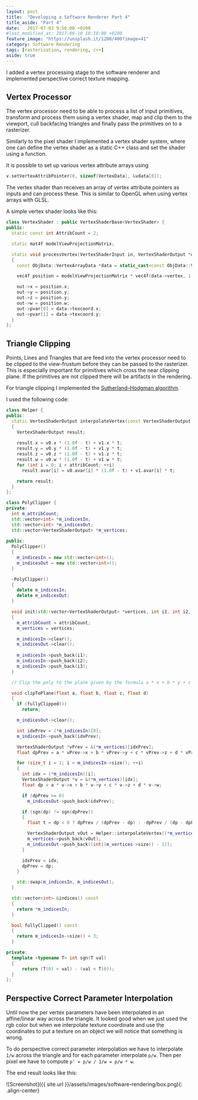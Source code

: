 ```yaml
---
layout: post
title:  "Developing a Software Renderer Part 4"
title_aside: "Part 4"
date:   2017-07-03 9:56:00 +0200
#last_modified_at: 2017-06-10 10:10:00 +0200
feature_image: "https://unsplash.it/1200/400?image=41"
category: Software Rendering
tags: [rasterization, rendering, c++]
aside: true
---
```

I added a vertex processing stage to the software renderer and implemented
perspective correct texture mapping. 

<!-- more -->

## Vertex Processor

The vertex processor need to be able to process a list of input primitives,
transform and process them using a vertex shader, map and clip them to the
viewport, cull backfacing triangles and finally pass the primitives on to a
rasterizer. 

Similarly to the pixel shader I implemented a vertex shader system, where one
can define the vertex shader as a static C++ class and set the shader using a
function.

It is possible to set up various vertex attribute arrays using 

```cpp
v.setVertexAttribPointer(0, sizeof(VertexData), &vdata[0]);
```

The vertex shader than receives an array of vertex attribute pointers as inputs
and can process these. This is similar to OpenGL when using vertex arrays with
GLSL.

A simple vertex shader looks like this:

```cpp
class VertexShader : public VertexShaderBase<VertexShader> {
public:
  static const int AttribCount = 2;

  static mat4f modelViewProjectionMatrix;

  static void processVertex(VertexShaderInput in, VertexShaderOutput *out)
  {
    const ObjData::VertexArrayData *data = static_cast<const ObjData::VertexArrayData*>(in[0]);

    vec4f position = modelViewProjectionMatrix * vec4f(data->vertex, 1.0f);

    out->x = position.x;
    out->y = position.y;
    out->z = position.y;
    out->w = position.w;
    out->pvar[0] = data->texcoord.x;
    out->pvar[1] = data->texcoord.y;
  }
};
```

## Triangle Clipping

Points, Lines and Triangles that are feed into the vertex processor need to be
clipped to the view-frustum before they can be passed to the rasterizer. This is
especially important for primitives which cross the near clipping plane. If the
primitives are not clipped there will be artifacts in the rendering.

For triangle clipping I implemented the [Sutherland–Hodgman algorithm](https://en.wikipedia.org/wiki/Sutherland%E2%80%93Hodgman_algorithm).

I used the following code:

```cpp
class Helper {
public:
  static VertexShaderOutput interpolateVertex(const VertexShaderOutput &v0, const VertexShaderOutput &v1, float t, int attribCount)
  {
    VertexShaderOutput result;
    
    result.x = v0.x * (1.0f - t) + v1.x * t;
    result.y = v0.y * (1.0f - t) + v1.y * t;
    result.z = v0.z * (1.0f - t) + v1.z * t;
    result.w = v0.w * (1.0f - t) + v1.w * t;
    for (int i = 0; i < attribCount; ++i)
      result.avar[i] = v0.avar[i] * (1.0f - t) + v1.avar[i] * t;

    return result;
  }
};

class PolyClipper {
private:
  int m_attribCount;
  std::vector<int> *m_indicesIn;
  std::vector<int> *m_indicesOut;
  std::vector<VertexShaderOutput> *m_vertices;
  
public:
  PolyClipper()
  {
    m_indicesIn = new std::vector<int>();
    m_indicesOut = new std::vector<int>();
  }

  ~PolyClipper()
  {
    delete m_indicesIn;
    delete m_indicesOut;
  }

  void init(std::vector<VertexShaderOutput> *vertices, int i1, int i2, int i3, int attribCount)
  {
    m_attribCount = attribCount;
    m_vertices = vertices;

    m_indicesIn->clear();
    m_indicesOut->clear();
    
    m_indicesIn->push_back(i1);
    m_indicesIn->push_back(i2);
    m_indicesIn->push_back(i3);
  }

  // Clip the poly to the plane given by the formula a * x + b * y + c * z + d * w.

  void clipToPlane(float a, float b, float c, float d)
  {
    if (fullyClipped())
      return;

    m_indicesOut->clear();

    int idxPrev = (*m_indicesIn)[0];
    m_indicesIn->push_back(idxPrev);

    VertexShaderOutput *vPrev = &(*m_vertices)[idxPrev];
    float dpPrev = a * vPrev->x + b * vPrev->y + c * vPrev->z + d * vPrev->w;

    for (size_t i = 1; i < m_indicesIn->size(); ++i)
    {
      int idx = (*m_indicesIn)[i];
      VertexShaderOutput *v = &(*m_vertices)[idx];
      float dp = a * v->x + b * v->y + c * v->z + d * v->w;

      if (dpPrev >= 0)
        m_indicesOut->push_back(idxPrev);

      if (sgn(dp) != sgn(dpPrev))
      {
        float t = dp < 0 ? dpPrev / (dpPrev - dp) : -dpPrev / (dp - dpPrev);

        VertexShaderOutput vOut = Helper::interpolateVertex((*m_vertices)[idxPrev], (*m_vertices)[idx], t, m_attribCount);
        m_vertices->push_back(vOut);
        m_indicesOut->push_back((int)(m_vertices->size() - 1));
      }

      idxPrev = idx;
      dpPrev = dp;
    }

    std::swap(m_indicesIn, m_indicesOut);
  }

  std::vector<int> &indices() const
  {
    return *m_indicesIn;
  }

  bool fullyClipped() const
  {
    return m_indicesIn->size() < 3;
  }

private:
  template <typename T> int sgn(T val) 
  {
      return (T(0) < val) - (val < T(0));
  }
};
```

## Perspective Correct Parameter Interpolation

Until now the per vertex parameters have been interpolated in an affine/linear
way across the triangle. It looked good when we just used the rgb color but when
we interpolate texture coordinate and use the coordinates to put a texture on an
object we will notice that something is wrong.

To do perspective correct parameter interpolation we have to interpolate `1/w`
across the triangle and for each parameter interpolate `p/w`. Then per pixel we
have to compute `p' = p/w / 1/w = p/w * w`.

The end result looks like this:

![Screenshot]({{ site.url }}/assets/images/software-rendering/box.png){: .align-center}